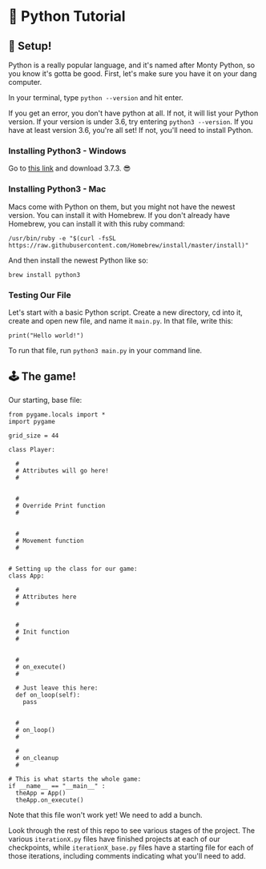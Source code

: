 # 🐍 Python Tutorial

## 🧐 Setup!

Python is a really popular language, and it's named after Monty Python, so you know it's gotta be good. First, let's make sure you have it on your dang computer. 

In your terminal, type `python --version` and hit enter. 

If you get an error, you don't have python at all. If not, it will list your Python version. If your version is under 3.6, try entering `python3 --version`. If you have at least version 3.6, you're all set! If not, you'll need to install Python.

### Installing Python3 - Windows 

Go to [this link](https://www.python.org/downloads/) and download 3.7.3. 😎

### Installing Python3 - Mac

Macs come with Python on them, but you might not have the newest version. You can install it with Homebrew. If you don't already have Homebrew, you can install it with this ruby command:
```
/usr/bin/ruby -e "$(curl -fsSL https://raw.githubusercontent.com/Homebrew/install/master/install)"
```

And then install the newest Python like so:

```
brew install python3
```

### Testing Our File

Let's start with a basic Python script. Create a new directory, cd into it, create and open new file, and name it `main.py`. In that file, write this:

```
print("Hello world!")
```

To run that file, run `python3 main.py` in your command line. 

## 🕹 The game!

Our starting, base file:

```
from pygame.locals import *
import pygame

grid_size = 44

class Player:
  
  #
  # Attributes will go here!
  #


  #
  # Override Print function
  #

  
  #
  # Movement function
  #


# Setting up the class for our game:
class App:
  
  #
  # Attributes here
  #


  # 
  # Init function
  #


  #
  # on_execute()
  #
 
  # Just leave this here:
  def on_loop(self):
    pass
 

  # 
  # on_loop()
  #
 
  #
  # on_cleanup
  #

# This is what starts the whole game:
if __name__ == "__main__" :
  theApp = App()
  theApp.on_execute()
```

Note that this file won't work yet! We need to add a bunch.

Look through the rest of this repo to see various stages of the project. The various `iterationX.py` files have finished projects at each of our checkpoints, while `iterationX_base.py` files have a starting file for each of those iterations, including comments indicating what you'll need to add. 

